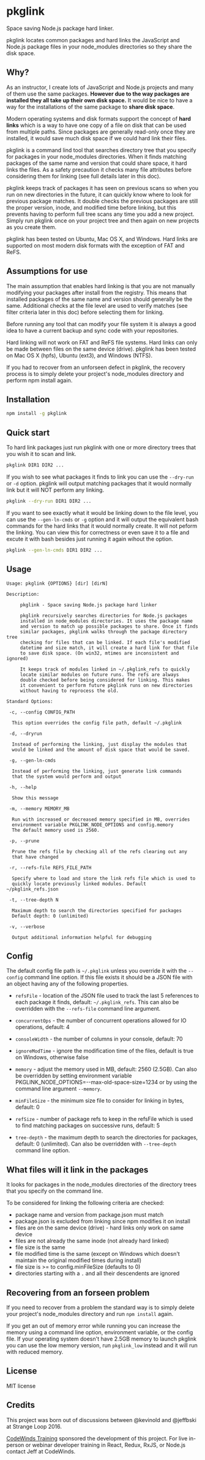 # pkglink

Space saving Node.js package hard linker.

pkglink locates common packages and hard links the JavaScript and Node.js package files in your node_modules directories so they share the disk space.

## Why?

As an instructor, I create lots of JavaScript and Node.js projects and many of them use the same packages. **However due to the way packages are installed they all take up their own disk space.** It would be nice to have a way for the installations of the same package to **share disk space**.

Modern operating systems and disk formats support the concept of **hard links** which is a way to have one copy of a file on disk that can be used from multiple paths. Since packages are generally read-only once they are installed, it would save much disk space if we could hard link their files.

pkglink is a command lind tool that searches directory tree that you specify for packages in your node_modules directories. When it finds matching packages of the same name and version that could share space, it hard links the files. As a safety precaution it checks many file attributes before considering them for linking (see full details later in this doc).

pkglink keeps track of packages it has seen on previous scans so when you run on new directories in the future, it can quickly know where to look for previous package matches. It double checks the previous packages are still the proper version, inode, and modified time before linking, but this prevents having to perform full tree scans any time you add a new project. Simply run pkglink once on your project tree and then again on new projects as you create them.

pkglink has been tested on Ubuntu, Mac OS X, and Windows. Hard links are supported on most modern disk formats with the exception of FAT and ReFS.

## Assumptions for use

The main assumption that enables hard linking is that you are not manually modifying your packages after install from the registry. This means that installed packages of the same name and version should generally be the same. Additional checks at the file level are used to verify matches (see filter criteria later in this doc) before selecting them for linking.

Before running any tool that can modify your file system it is always a good idea to have a current backup and sync code with your repositories.

Hard linking will not work on FAT and ReFS file systems. Hard links can only be made between files on the same device (drive). pkglink has been tested on Mac OS X (hpfs), Ubuntu (ext3), and Windows (NTFS).

If you had to recover from an unforseen defect in pkglink, the recovery process is to simply delete your project's node_modules directory and perform npm install again.


## Installation

```bash
npm install -g pkglink
```

## Quick start

To hard link packages just run pkglink with one or more directory trees that you wish it to scan and link.

```bash
pkglink DIR1 DIR2 ...
```

If you wish to see what packages it finds to link you can use the `--dry-run` or `-d` option. pkglink will output matching packages that it would normally link but it will NOT perform any linking.

```bash
pkglink --dry-run DIR1 DIR2 ...
```

If you want to see exactly what it would be linking down to the file level, you can use the `--gen-ln-cmds` or `-g` option and it will output the equivalent bash commands for the hard links that it would normally create. It will not peform the linking. You can view this for correctness or even save it to a file and excute it with bash besides just running it again wihout the option.

```bash
pkglink --gen-ln-cmds DIR1 DIR2 ...
```


## Usage

```
Usage: pkglink {OPTIONS} [dir] [dirN]

Description:

     pkglink - Space saving Node.js package hard linker

     pkglink recursively searches directories for Node.js packages
     installed in node_modules directories. It uses the package name
     and version to match up possible packages to share. Once it finds
     similar packages, pkglink walks through the package directory tree
     checking for files that can be linked. If each file's modified
     datetime and size match, it will create a hard link for that file
     to save disk space. (On win32, mtimes are inconsistent and ignored)

     It keeps track of modules linked in ~/.pkglink_refs to quickly
     locate similar modules on future runs. The refs are always
     double checked before being considered for linking. This makes
     it convenient to perform future pkglink runs on new directories
     without having to reprocess the old.

Standard Options:

 -c, --config CONFIG_PATH

  This option overrides the config file path, default ~/.pkglink

 -d, --dryrun

  Instead of performing the linking, just display the modules that
  would be linked and the amount of disk space that would be saved.

 -g, --gen-ln-cmds

  Instead of performing the linking, just generate link commands
  that the system would perform and output

 -h, --help

  Show this message

 -m, --memory MEMORY_MB

  Run with increased or decreased memory specified in MB, overrides
  environment variable PKGLINK_NODE_OPTIONS and config.memory
  The default memory used is 2560.

 -p, --prune

  Prune the refs file by checking all of the refs clearing out any
  that have changed

 -r, --refs-file REFS_FILE_PATH

  Specify where to load and store the link refs file which is used to
  quickly locate previously linked modules. Default ~/pkglink_refs.json

 -t, --tree-depth N

  Maximum depth to search the directories specified for packages
  Default depth: 0 (unlimited)

 -v, --verbose

  Output additional information helpful for debugging
```

## Config

The default config file path is `~/.pkglink` unless you override it with the `--config` command line option. If this file exists it should be a JSON file with an object having any of the following properties.

 - `refsFile` - location of the JSON file used to track the last 5 references to each package it finds, default: `~/.pkglink_refs`. This can also be overridden with the `--refs-file` command line argument.

 - `concurrentOps` - the number of concurrent operations allowed for IO operations, default: 4
 - `consoleWidth` - the number of columns in your console, default: 70
 - `ignoreModTime` - ignore the modification time of the files, default is true on Windows, otherwise false
 - `memory` - adjust the memory used in MB, default: 2560 (2.5GB). Can also be overridden by setting environment variable PKGLINK_NODE_OPTIONS=--max-old-space-size=1234 or by using the command line argument `--memory`.
 - `minFileSize` - the minimum size file to consider for linking in bytes, default: 0
 - `refSize` - number of package refs to keep in the refsFile which is used to find matching packages on successive runs, default: 5
 - `tree-depth` - the maximum depth to search the directories for packages, default: 0 (unlimited). Can also be overridden with `--tree-depth` command line option.

## What files will it link in the packages

It looks for packages in the node_modules directories of the directory trees that you specify on the command line.

To be considered for linking the following criteria are checked:

 - package name and version from package.json must match
 - package.json is excluded from linking since npm modifies it on install
 - files are on the same device (drive) - hard links only work on same device
 - files are not already the same inode (not already hard linked)
 - file size is the same
 - file modified time is the same (except on Windows which doesn't maintain the original modified times during install)
 - file size is >= to config.minFileSize (defaults to 0)
 - directories starting with a `.` and all their descendents are ignored

## Recovering from an forseen problem

If you need to recover from a problem the standard way is to simply delete your project's node_modules directory and run `npm install` again.

If you get an out of memory error while running you can increase the memory using a command line option, environment variable, or the config file. If your operating system doesn't have 2.5GB memory to launch pkglink you can use the low memory version, run `pkglink_low` instead and it will run with reduced memory.

## License

MIT license

## Credits

This project was born out of discussions between @kevinold and @jeffbski at Strange Loop 2016.

[CodeWinds Training](https://codewinds.com) sponsored the development of this project. For live in-person or webinar developer training in React, Redux, RxJS, or Node.js contact Jeff at CodeWinds.
